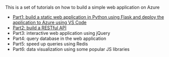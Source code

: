 This is a set of tutorials on how to build a simple web application on Azure

- [Part1: build a static web application in Python using Flask and deploy the application to Azure using VS Code](part1.md)
- [Part2: build a RESTful API](part2.md)
- Part3: interactive web application using jQuery
- Part4: query database in the web application
- Part5: speed up queries using Redis
- Part6: data visualization using some popular JS libraries



